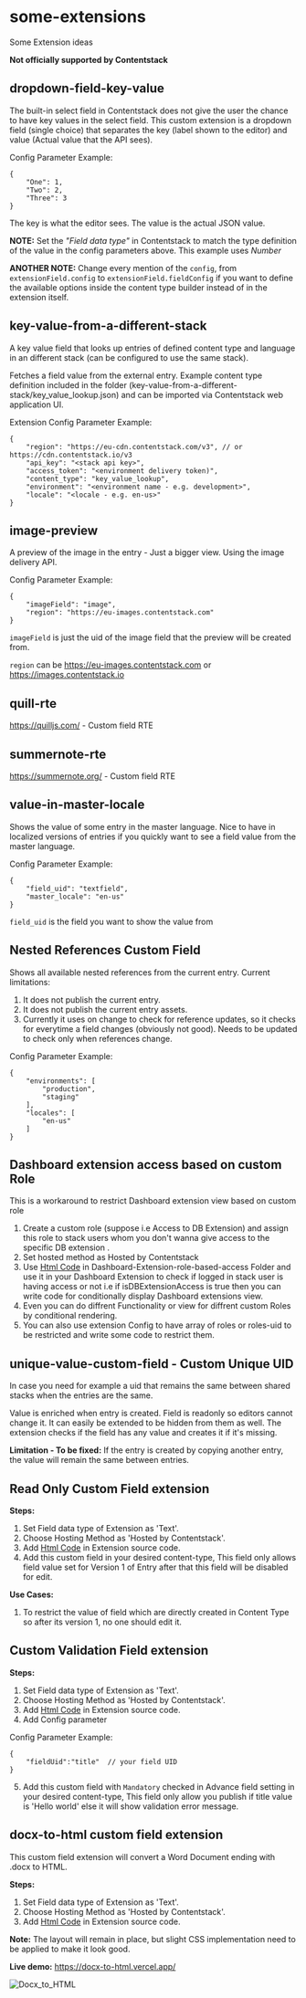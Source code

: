 # some-extensions
Some Extension ideas

**Not officially supported by Contentstack**

## dropdown-field-key-value
The built-in select field in Contentstack does not give the user the chance to have key values in the select field. This custom extension is a dropdown field (single choice) that separates the key (label shown to the editor) and value (Actual value that the API sees).

Config Parameter Example:
```
{
    "One": 1,
    "Two": 2,
    "Three": 3
}
```
The key is what the editor sees. The value is the actual JSON value.

**NOTE:** Set the _"Field data type"_ in Contentstack to match the type definition of the value in the config parameters above. This example uses _Number_

**ANOTHER NOTE:** Change every mention of the `config`, from `extensionField.config` to `extensionField.fieldConfig` if you want to define the available options inside the content type builder instead of in the extension itself.

## key-value-from-a-different-stack
A key value field that looks up entries of defined content type and language in an different stack (can be configured to use the same stack).

Fetches a field value from the external entry. Example content type definition included in the folder (key-value-from-a-different-stack/key_value_lookup.json) and can be imported via Contentstack web application UI.

Extension Config Parameter Example:
```
{
	"region": "https://eu-cdn.contentstack.com/v3", // or https://cdn.contentstack.io/v3
	"api_key": "<stack api key>",
	"access_token": "<environment delivery token)",
	"content_type": "key_value_lookup",
	"environment": "<environment name - e.g. development>",
	"locale": "<locale - e.g. en-us>"
}
```

## image-preview
A preview of the image in the entry - Just a bigger view. Using the image delivery API.

Config Parameter Example:
```
{
    "imageField": "image",
    "region": "https://eu-images.contentstack.com"
}
```
`imageField` is just the uid of the image field that the preview will be created from.

`region` can be https://eu-images.contentstack.com or https://images.contentstack.io

## quill-rte
https://quilljs.com/ - Custom field RTE
## summernote-rte
https://summernote.org/ - Custom field RTE

## value-in-master-locale
Shows the value of some entry in the master language. Nice to have in localized versions of entries if you quickly want to see a field value from the master language.

Config Parameter Example:
```
{
    "field_uid": "textfield",
    "master_locale": "en-us"
}
```
`field_uid` is the field you want to show the value from


## Nested References Custom Field
Shows all available nested references from the current entry. 
Current limitations:

1. It does not publish the current entry.
2. It does not publish the current entry assets.
3. Currently it uses on change to check for reference updates, so it checks for everytime a field changes (obviously not good). Needs to be updated to check only when references change.

Config Parameter Example:
```
{
	"environments": [
		"production",
		"staging"
	],
	"locales": [
		"en-us"
	]
}
```

## Dashboard extension access based on custom Role
This is a workaround to restrict Dashboard extension view based on custom role

1. Create a custom role (suppose i.e Access to DB Extension) and assign this role to stack users whom you don't wanna give access to the specific DB extension .
2. Set hosted method as Hosted by Contentstack 
3. Use [Html Code](https://github.com/Contentstack-Solutions/some-extensions/blob/main/Dashboard-Extension-role-based-access/index.html) in Dashboard-Extension-role-based-access Folder and use it in your Dashboard Extension to check if logged in stack user is having access or not i.e if isDBExtensionAccess is true then you can write code for conditionally display Dashboard extensions view.
4. Even you can do diffrent Functionality or view for diffrent custom Roles by conditional rendering.
5. You can also use extension Config to have array of roles or roles-uid to be restricted and write some code to restrict them.

## unique-value-custom-field - Custom Unique UID
In case you need for example a uid that remains the same between shared stacks when the entries are the same.

Value is enriched when entry is created. Field is readonly so editors cannot change it. It can easily be extended to be hidden from them as well. The extension checks if the field has any value and creates it if it's missing.

**Limitation - To be fixed:**  If the entry is created by copying another entry, the value will remain the same between entries.


## Read Only Custom Field extension
**Steps:**
1. Set Field data type of Extension as 'Text'.
2. Choose Hosting Method as 'Hosted by Contentstack'.
3. Add [Html Code](https://github.com/Contentstack-Solutions/some-extensions/blob/main/read-only-custom-field/readOnly.html) in Extension source code.
4. Add this custom field in your desired content-type, This field only allows field value set for Version 1 of Entry after that this field will be disabled for edit.

**Use Cases:**
1. To restrict the value of field which are directly created in Content Type so after its version 1, no one should edit it.

## Custom Validation Field extension
**Steps:**
1. Set Field data type of Extension as 'Text'.
2. Choose Hosting Method as 'Hosted by Contentstack'.
3. Add [Html Code](https://github.com/Contentstack-Solutions/some-extensions/blob/main/custom-validation/custom-validation.html) in Extension source code.
4. Add Config parameter

Config Parameter Example:
```
{
	"fieldUid":"title"  // your field UID
}
```

5. Add this custom field with `Mandatory` checked in Advance field setting in your desired content-type, This field only allow you  publish if title value is 'Hello world' else it will show validation error message.


## docx-to-html custom field extension
This custom field extension will convert a Word Document ending with .docx to HTML.

**Steps:**
1. Set Field data type of Extension as 'Text'.
2. Choose Hosting Method as 'Hosted by Contentstack'.
3. Add [Html Code](https://github.com/Contentstack-Solutions/some-extensions/blob/main/docx-to-html/index.html) in Extension source code.

**Note:** The layout will remain in place, but slight CSS implementation need to be applied to make it look good.

**Live demo:** https://docx-to-html.vercel.app/

![Docx_to_HTML](https://github.com/Contentstack-Solutions/some-extensions/blob/main/assets/docx-to-html-example-v2.png) 


